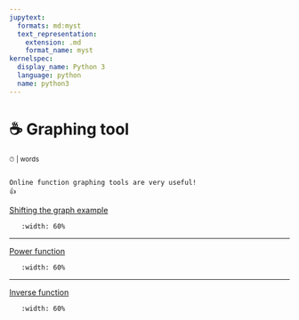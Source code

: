 ```yaml
---
jupytext:
  formats: md:myst
  text_representation:
    extension: .md
    format_name: myst
kernelspec:
  display_name: Python 3
  language: python
  name: python3
---
```


# ☕️ Graphing tool

<small>⏱ <span class="eta"></span> | <span class="words"></span> words</small>

```{note}

Online function graphing tools are very useful!
👍

```


[Shifting the graph example](https://www.desmos.com/calculator/56t0pzy3tn)

```{image} _static/plots/desmos_shifting.png
   :width: 60%
```

---

[Power function](https://www.desmos.com/calculator/taoy09ookx)

```{image} _static/plots/desmos_power.png
   :width: 60%
```

--- 

[Inverse function](https://www.desmos.com/calculator/sdquvnlqkk)

```{image} _static/plots/desmos_inverse.png
   :width: 60%
```
 
